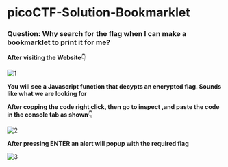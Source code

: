 # picoCTF-Solution-Bookmarklet

### Question: Why search for the flag when I can make a bookmarklet to print it for me?

**After visiting the Website**👇

![1](https://github.com/user-attachments/assets/f4eebf18-67ef-44f7-9346-c8eb913b9498)

**You will see a Javascript function that decypts an encrypted flag. Sounds like what we are looking for**

**After copping the code right click, then go to inspect ,and paste the code in the console tab as shown**👇

![2](https://github.com/user-attachments/assets/62b408c6-777f-4d29-b725-26e9e332c950)

**After pressing ENTER an alert will popup with the required flag**


![3](https://github.com/user-attachments/assets/8588579a-96ae-4a6d-94da-325c6d041625)
